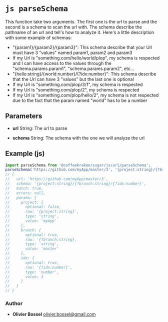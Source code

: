 


<!-- @namespace    sugar.js.url -->
<!-- @name    parseSchema -->

# ```js parseSchema ```


This function take two arguments. The first one is the url to parse and the second is a schema to scan the url with.
The schema describe the pathname of an url and tell's how to analyze it.
Here's a little description with some example of schemas:
- "{param1}/{param2}/{param3}": This schema describe that your Url must have 3 "values" named param1, param2 and param3
- If my Url is "something.com/hello/world/plop", my schema is respected and I can have access to the values through the "schema.params.param1", "schema.params.param2", etc...
- "{hello:string}/{world:number}/{?idx:number}": This schema describe that the Url can have 3 "values" but the last one is optional
- If my Url is "something.com/plop/3/1", my schema is respected
- If my Url is "something.com/plop/2", my schema is respected
- If my Url is "something.com/plop/hello/2", my schema is not respected due to the fact that the param named "world" has to be a number

## Parameters

- **url**  String: The url to parse

- **schema**  String: The schema with the one we will analyze the url



## Example (js)

```js
import parseSchema from '@coffeekraken/sugar/js/url/parseSchema';
parseSchema('https://github.com/myApp/master/3', '{project:string}/{?branch:string}/{?idx:number}');
// {
//   url: 'https://github.com/myApp/master/3',
//   schema: '{project:string}/{?branch:string}/{?idx:number}',
//   match: true,
//   errors: null,
//   params: {
//     project: {
//       optional: false,
//       raw: '{project:string}',
//       type: 'string',
//       value: 'myApp'
//     },
//     branch: {
//       optional: true,
//       raw: '{?branch:string},
//       type: 'string',
//       value: 'master'
//     },
//     idx: {
//       optional: true,
//       raw: '{?idx:number}',
//       type: 'number',
//       value: 3
//     }
//   }
// }
```


### Author
- **Olivier Bossel** <a href="mailto:olivier.bossel@gmail.com">olivier.bossel@gmail.com</a> 



